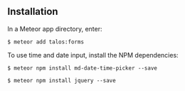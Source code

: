 ## Installation

In a Meteor app directory, enter:

```
$ meteor add talos:forms
```

To use time and date input, install the NPM dependencies:

```
$ meteor npm install md-date-time-picker --save
```

```
$ meteor npm install jquery --save
```

